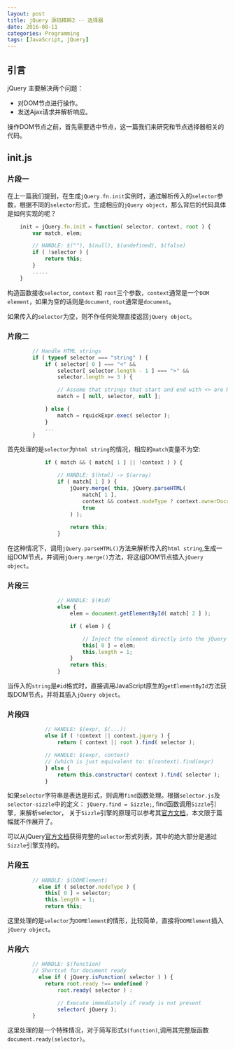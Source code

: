 ```yaml
---
layout: post
title: jQuery 源码精粹2 -- 选择器
date: 2016-08-11
categories: Programming
tags: [JavaScript, jQuery]
---
```


## 引言

jQuery 主要解决两个问题：

* 对DOM节点进行操作。
* 发送Ajax请求并解析响应。

操作DOM节点之前，首先需要选中节点，这一篇我们来研究和节点选择器相关的代码。

<!--more-->

## init.js

### 片段一

在上一篇我们提到，在生成`jQuery.fn.init`实例时，通过解析传入的`selector`参数，根据不同的`selector`形式，生成相应的`jQuery object`，那么背后的代码具体是如何实现的呢？

```javascript
	init = jQuery.fn.init = function( selector, context, root ) {
		var match, elem;

		// HANDLE: $(""), $(null), $(undefined), $(false)
		if ( !selector ) {
			return this;
		}
		.....
	}
```
构造函数接收`selector`, `context` 和 `root`三个参数，`context`通常是一个`DOM element`，如果为空的话则是`document`, `root`通常是`document`。

如果传入的`selector`为空，则不作任何处理直接返回`jQuery object`。

### 片段二

```javascript
		// Handle HTML strings
		if ( typeof selector === "string" ) {
			if ( selector[ 0 ] === "<" &&
				selector[ selector.length - 1 ] === ">" &&
				selector.length >= 3 ) {

				// Assume that strings that start and end with <> are HTML and skip the regex check
				match = [ null, selector, null ];

			} else {
				match = rquickExpr.exec( selector );
			}
			...
		}
```

首先处理的是`selector`为`html string`的情况，相应的`match`变量不为空:

```javascript
			if ( match && ( match[ 1 ] || !context ) ) {

				// HANDLE: $(html) -> $(array)
				if ( match[ 1 ] ) {
					jQuery.merge( this, jQuery.parseHTML(
						match[ 1 ],
						context && context.nodeType ? context.ownerDocument || context : document,
						true
					) );
					
					return this;
				} 
```
在这种情况下，调用`jQuery.parseHTML()`方法来解析传入的`html string`,生成一组DOM节点，并调用`jQuery.merge()`方法，将这组DOM节点插入`jQuery object`。

### 片段三

```javascript
				// HANDLE: $(#id)
				else {
					elem = document.getElementById( match[ 2 ] );

					if ( elem ) {

						// Inject the element directly into the jQuery object
						this[ 0 ] = elem;
						this.length = 1;
					}
					return this;
				}


```
当传入的`string`是`#id`格式时，直接调用JavaScript原生的`getElementById`方法获取DOM节点，并将其插入`jQuery object`。

### 片段四

```javascript
			// HANDLE: $(expr, $(...))
			else if ( !context || context.jquery ) {
				return ( context || root ).find( selector );

			// HANDLE: $(expr, context)
			// (which is just equivalent to: $(context).find(expr)
			} else {
				return this.constructor( context ).find( selector );
			}
```

如果`selector`字符串是表达是形式，则调用`find`函数处理。根据`selector.js`及`selector-sizzle`中的定义： `jQuery.find = Sizzle;`, find函数调用`Sizzle`引擎，来解析selector， 关于`Sizzle`引擎的原理可以参考其[官方文档](https://sizzlejs.com)，本文限于篇幅就不作展开了。

可以从jQuery[官方文档](https://api.jquery.com/category/selectors/)获得完整的`selector`形式列表，其中的绝大部分是通过`Sizzle`引擎支持的。

### 片段五

```javascript
		// HANDLE: $(DOMElement)
		  else if ( selector.nodeType ) {
			this[ 0 ] = selector;
			this.length = 1;
			return this;

```
这里处理的是`selector`为`DOMElement`的情形，比较简单，直接将`DOMElement`插入`jQuery object`。

### 片段六

```javascript
		// HANDLE: $(function)
		// Shortcut for document ready
		  else if ( jQuery.isFunction( selector ) ) {
			return root.ready !== undefined ?
				root.ready( selector ) :

				// Execute immediately if ready is not present
				selector( jQuery );
		}
```
这里处理的是一个特殊情况，对于简写形式`$(function)`,调用其完整版函数`document.ready(selector)`。